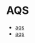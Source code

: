 # AQS

- [aqs](https://blog.csdn.net/u010862794/article/details/72892300)
- [aqs](https://wyj.shiwuliang.com/JAVA%20-%20AQS%E6%BA%90%E7%A0%81%E8%A7%A3%E8%AF%BB.html)
